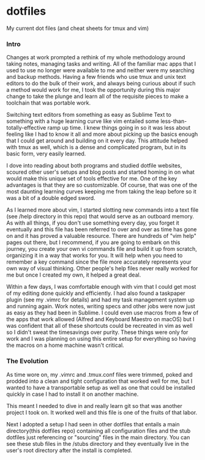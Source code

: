 # dotfiles
My current dot files (and cheat sheets for tmux and vim)


### Intro

Changes at work prompted a rethink of my whole methodology around taking notes, managing tasks and writing.  All of the familiar mac apps that I used to use no longer were available to me and neither were my searching and backup methods. Having a few friends who use tmux and unix text editors to do the bulk of their work, and always being curious about if such a method would work for me, I took the opportunity during this major change to take the plunge and learn all of the requisite pieces to make a toolchain that was portable work.

Switching text editors from something as easy as Sublime Text to something with a huge learning curve like vim entailed some less-than-totally-effective ramp up time.  I knew things going in so it was less about feeling like I had to know it all and more about picking up the basics enough that I could get around and building on it every day.  This attitude helped with tmux as well, which is a dense and complicated program, but in its basic form, very easily learned. 

I dove into reading about both programs and studied dotfile websites, scoured other user's setups and blog posts and started homing in on what would make this unique set of tools effective for me.  One of the key advantages is that they are so customizable.  Of course, that was one of the most daunting learning curves keeping me from taking the leap before so it was a bit of a double edged sword. 

As I learned more about vim, I started slotting new commands into a text file (see /help directory in this repo) that would serve as an outboard memory. As with all things, if you don't use something every day, you forget it eventually and this file has been referred to over and over as time has gone on and it has proved a valuable resource.  There are hundreds of "vim help" pages out there, but I recommend, if you are going to embark on this journey, you create your own vi commands file and build it up from scratch, organizing it in a way that works for you.  It will help when you need to remember a key command since the file more accurately represents your own way of visual thinking.  Other people's help files never really worked for me but once I created my own, it helped a great deal.

Within a few days, I was comfortable enough with vim that I could get most of my editing done quickly and efficiently.  I had also found a taskpaper plugin (see my .vimrc for details) and had my task management system up and running again. Work notes, writing specs and other jobs were now just as easy as they had been in Sublime.  I could even use macros from a few of the apps that work allowed (Alfred and Keyboard Maestro on macOS) but I was confident that all of these shortcuts could be recreated in vim as well so I didn't sweat the timesavings over purity.  These things were only for work and I was planning on using this entire setup for everything so having the macros on a home machine wasn't critical.

### The Evolution

As time wore on, my .vimrc and .tmux.conf files were trimmed, poked and prodded into a clean and tight configuration that worked well for me, but I wanted to have a transportable setup as well as one that could be installed quickly in case I had to install it on another machine.

This meant I needed to dive in and really learn git so that was another project I took on.  It worked well and this file is one of the fruits of that labor.  

Next I adopted a setup I had seen in other dotfiles that entails a main directory(this dotfiles repo) containing all configuration files and the stub dotfiles just referencing or "sourcing" files in the main directory. You can see these stub files in the /stubs directory and they eventually live in the user's root directory after the install is completed. 
